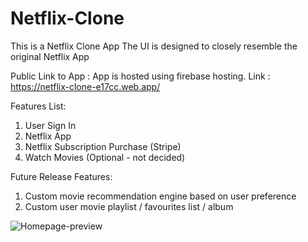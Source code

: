 # Netflix-Clone
This is a Netflix Clone App
The UI is designed to closely resemble the original Netflix App

Public Link to App :
App is hosted using firebase hosting.
Link : https://netflix-clone-e17cc.web.app/

Features List:
1. User Sign In
2. Netflix App
3. Netflix Subscription Purchase (Stripe)
4. Watch Movies (Optional - not decided)

Future Release Features:
1. Custom movie recommendation engine based on user preference
2. Custom user movie playlist / favourites list / album


![Homepage-preview](https://user-images.githubusercontent.com/66959845/226610455-85d532ff-8737-48f7-9f69-4118405c2367.png)
